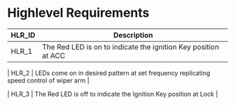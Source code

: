 # Highlevel Requirements
| HLR_ID  | Description |
| ------------- | ------------- |
| HLR_1  | The Red LED is on to indicate the ignition Key position at ACC  |

| HLR_2  | LEDs come on in desired pattern at set frequency replicating speed control of wiper arm  |

| HLR_3 | The Red LED is off to indicate the Ignition Key position at Lock |
